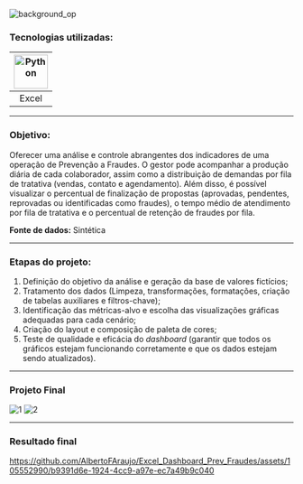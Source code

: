 ![background_op](https://github.com/AlbertoFAraujo/Excel_Dashboard_Prev_Fraudes/assets/105552990/caf0d101-b209-4d92-9712-31b6adba76f6)

### Tecnologias utilizadas: 
| [<img align="center" alt="Python" height="60" width="60" src="https://api.iconify.design/vscode-icons/file-type-excel.svg">](https://support.microsoft.com/en-us/excel) |
|:---:|
| Excel |
<hr>

### Objetivo:

Oferecer uma análise e controle abrangentes dos indicadores de uma operação de Prevenção a Fraudes. O gestor pode acompanhar a produção diária de cada colaborador, assim como a distribuição de demandas por fila de tratativa (vendas, contato e agendamento). Além disso, é possível visualizar o percentual de finalização de propostas (aprovadas, pendentes, reprovadas ou identificadas como fraudes), o tempo médio de atendimento por fila de tratativa e o percentual de retenção de fraudes por fila.

**Fonte de dados:** Sintética
<hr>

### Etapas do projeto:

1. Definição do objetivo da análise e geração da base de valores fictícios;
2. Tratamento dos dados (Limpeza, transformações, formatações, criação de tabelas auxiliares e filtros-chave);
3. Identificação das métricas-alvo e escolha das visualizações gráficas adequadas para cada cenário;
4. Criação do layout e composição de paleta de cores;
5. Teste de qualidade e eficácia do *dashboard* (garantir que todos os gráficos estejam funcionando corretamente e que os dados estejam sendo atualizados).
<hr>

### Projeto Final

![1](https://github.com/AlbertoFAraujo/Excel_Dashboard_Prev_Fraudes/assets/105552990/39dadb93-6d46-4a8c-be98-2e0f6ea52cb8)
![2](https://github.com/AlbertoFAraujo/Excel_Dashboard_Prev_Fraudes/assets/105552990/52bd5026-97ad-444e-8a6c-c5a3c3f93e3c)

<hr>

### Resultado final

https://github.com/AlbertoFAraujo/Excel_Dashboard_Prev_Fraudes/assets/105552990/b9391d6e-1924-4cc9-a97e-ec7a49b9c040


